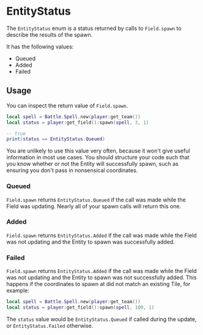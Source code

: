 # EntityStatus

The `EntityStatus` enum is a status returned by calls to `Field.spawn` to describe 
the results of the spawn.

It has the following values:

* Queued
* Added
* Failed

## Usage

You can inspect the return value of `Field.spawn`.

```lua
local spell = Battle.Spell.new(player:get_team())
local status = player:get_field():spawn(spell, 3, 1)

-- true
print(status == EntityStatus.Queued)
```

You are unlikely to use this value very often, because it won't give useful information 
in most use cases. You should structure your code such that you know whether or not 
the Entity will successfully spawn, such as ensuring you don't pass in nonsensical 
coordinates.

### Queued

`Field.spawn` returns `EntityStatus.Queued` if the call was made while the Field 
was updating. Nearly all of your spawn calls will return this one.

### Added

`Field.spawn` returns `EntityStatus.Added` if the call was made while the Field 
was not updating and the Entity to spawn was successfully added.

### Failed

`Field.spawn` returns `EntityStatus.Added` if the call was made while the Field 
was not updating and the Entity to spawn was not successfully added. This happens 
if the coordinates to spawn at did not match an existing Tile, for example:

```lua
local spell = Battle.Spell.new(player:get_team())
local status = player:get_field():spawn(spell, 100, 1)
```
The `status` value would be `EntityStatus.Queued` if called during the update, or 
`EntityStatus.Failed` otherwise.